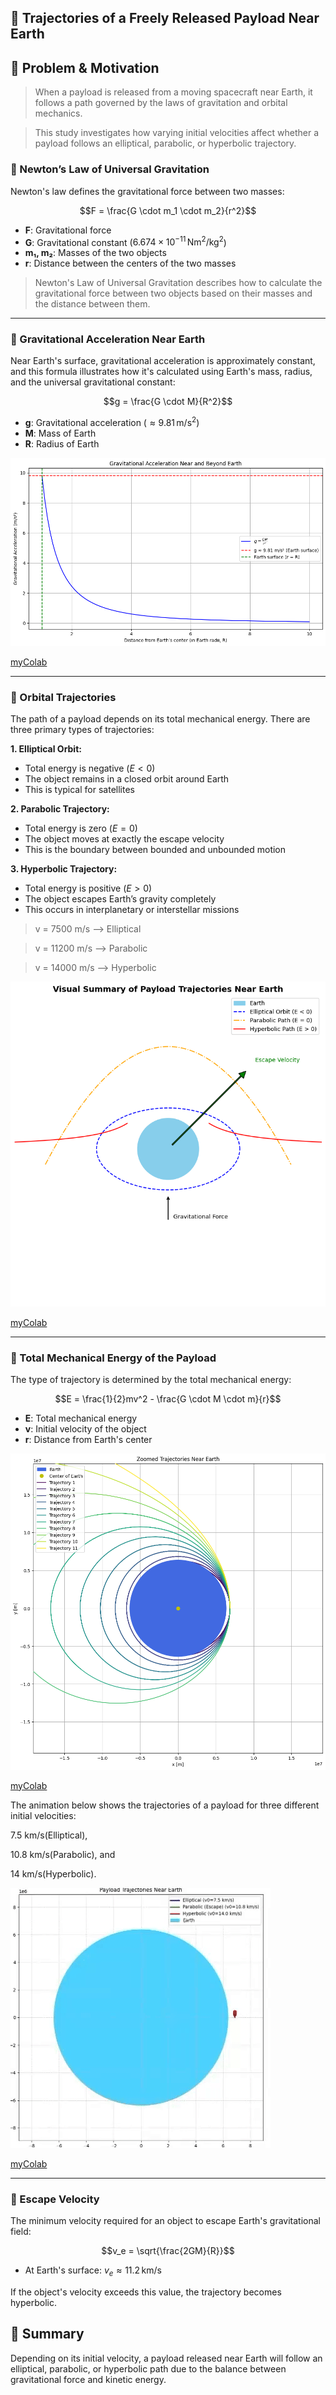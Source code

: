 ## 🚀 Trajectories of a Freely Released Payload Near Earth

## 🎯 Problem & Motivation

>When a payload is released from a moving spacecraft near Earth, it follows a path governed by the laws of gravitation and orbital mechanics. 

>This study investigates how varying initial velocities affect whether a payload follows an elliptical, parabolic, or hyperbolic trajectory.


###  🔵 Newton’s Law of Universal Gravitation

Newton's law defines the gravitational force between two masses:

$$F = \frac{G \cdot m_1 \cdot m_2}{r^2}$$

- **F**: Gravitational force  
- **G**: Gravitational constant ($6.674 \times 10^{-11} \, \text{Nm}^2/\text{kg}^2$)  
- **m₁, m₂**: Masses of the two objects  
- **r**: Distance between the centers of the two masses

>Newton's Law of Universal Gravitation describes how to calculate the gravitational force between two objects based on their masses and the distance between them.

---

### 🔵 Gravitational Acceleration Near Earth

Near Earth's surface, gravitational acceleration is approximately constant,
 and this formula illustrates how it's calculated using Earth's mass, radius, and the universal gravitational constant:

$$g = \frac{G \cdot M}{R^2}$$

- **g**: Gravitational acceleration ($\approx 9.81 \, \text{m/s}^2$)  
- **M**: Mass of Earth  
- **R**: Radius of Earth

![alt text](image-5.png)

[myColab](https://colab.research.google.com/drive/1Wc53ExkR7nvwacQz44JBb7iQmHrV9kFO)

---

### 🔵 Orbital Trajectories

The path of a payload depends on its total mechanical energy. There are three primary types of trajectories:

**1. Elliptical Orbit:**

- Total energy is negative ($E < 0$)  
- The object remains in a closed orbit around Earth  
- This is typical for satellites

**2. Parabolic Trajectory:**

- Total energy is zero ($E = 0$)  
- The object moves at exactly the escape velocity  
- This is the boundary between bounded and unbounded motion

**3. Hyperbolic Trajectory:**

- Total energy is positive ($E > 0$)  
- The object escapes Earth’s gravity completely  
- This occurs in interplanetary or interstellar missions

>v = 7500 m/s ⟶ Elliptical

>v = 11200 m/s ⟶ Parabolic

>v = 14000 m/s ⟶ Hyperbolic

![alt text](image-4.png)

[myColab](https://colab.research.google.com/drive/1-jYumlzHehTdF48dWj91Lr7OYSV2dQ6G)

---

### 🔵 Total Mechanical Energy of the Payload

The type of trajectory is determined by the total mechanical energy:

$$E = \frac{1}{2}mv^2 - \frac{G \cdot M \cdot m}{r}$$

- **E**: Total mechanical energy  
- **v**: Initial velocity of the object  
- **r**: Distance from Earth's center

![alt text](image-8.png)

[myColab](https://colab.research.google.com/drive/1m8khfbkP8bL-lrLzclHjgky3g_xMYSSw)

The animation below shows the trajectories of a payload for three different initial velocities: 

7.5 km/s(Elliptical),

10.8 km/s(Parabolic), and 
 
14 km/s(Hyperbolic).

![alt text](ezgif-4cbd720e90e9f0.gif)

[myColab](https://colab.research.google.com/drive/1Adt95dGbOY_ykc2aNoZqM8Obx-jJuvJE)

---

### 🔵 Escape Velocity

The minimum velocity required for an object to escape Earth's gravitational field:

$$v_e = \sqrt{\frac{2GM}{R}}$$

- At Earth's surface: $v_e \approx 11.2 \, \text{km/s}$

If the object's velocity exceeds this value, the trajectory becomes hyperbolic.


## 🚀 Summary

Depending on its initial velocity, a payload released near Earth will follow an elliptical, parabolic, or hyperbolic path due to the balance between gravitational force and kinetic energy.